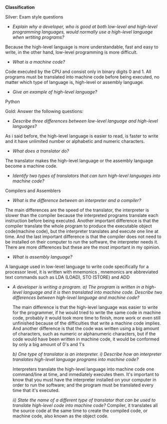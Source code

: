 ﻿**Classification**

Silver: Exam style questions

* *Explain why a developer, who is good at both low-level and high-level programming languages, would normally use a high-level language when wrtiting programs?*

Because the high-level language is more understandable, fast and easy to write, in the other hand, low-level programming is more difficult.

* *What is a machine code?*

Code executed by the CPU and consist only in binary digits 0 and 1. All programs must be translated into machine code before being executed, no matter which type of language is, high-level or assembly language.

* *Give an example of high-level language?*

 Python
 
Gold: Answer the following questions:
* *Describe three differences between low-level language and high-level languages?*

As i said before, the high-level language is easier to read, is faster to write and it have unlimited  number or alphabetic and numeric characters.

* *What does a translator do?*

The translator makes the high-level language or the assembly language become a machine code.

* *Identify two types of translators that can turn high-level languages into machine code?*

Compilers and Assemblers

* *What is the difference between an interpreter and a compiler?*

The main differences are the speed of the translator, the interpreter is slower than the compiler because the interpreted programs translate each instruction before being executed. Another important difference is that the compiler translate the whole program to produce the executable object code(machine code), but the interpreter translates and execute one line at time. And the last important difference is that the compiler does not need to be installed on their computer to run the software, the interpreter needs it. There are more differences but these are the most important in my opinion.

* *What is assembly language?*

A language used in low-level language to write code specifically for a processor level, it is written with mnemonics , mnemonics are abbreviated text commands such as LDA (LOAD), STO (STORE) and ADD

* *A developer is writing a program.
        a) The program is written in a high-level language and it is then translated into machine code. Describe two differences between high-level language and machine code?*

	 The main difference is that the high-level language was easier to write for the programmer, if he would tried to write the same code in machine code, probably it would took more time to finish, more work or even still unfinished because of the difficulties that write a machine code implies.
       And another difference is that the code was written using a big amount of characters, such as numeric or alphanumeric characters, but if the code would have been written in machine code, it would be conformed by only a big amount of 0's and 1's
        
   *b) One type of translator is an interpreter.
	   i) Describe how an interpreter translates high-level language programs into machine code?*

	Interpreters translate the high-level language into machine code one command/line at time, and inmediately executes them.
It's important to know that you must have the interpreter installed on your computer in order to run the software; and the program must be translated every time that it's executed. 

	*ii) State the name of a different type of translator that can be used to translate high-level code into machine code?*
	Compiler, it translates all the source code at the same time to create the compiled code, or machine code, also known as the object code.



